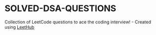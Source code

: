 # SOLVED-DSA-QUESTIONS
Collection of LeetCode questions to ace the coding interview! - Created using [LeetHub](https://github.com/QasimWani/LeetHub)
